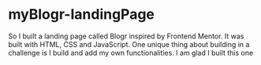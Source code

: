 # myBlogr-landingPage

So I built a landing page called Blogr inspired by Frontend Mentor. It was built with HTML, CSS and JavaScript. One unique thing about building in a challenge is I build and add my own functionalities.
I am glad I built this one
